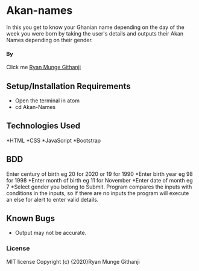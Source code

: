 # Akan-names
In this you get to know your Ghanian name depending on the day of the week you were born by taking the user's details and outputs their Akan Names depending on their gender.
#### By 
Click me [Ryan Munge Githanji](https://ryan-ryu8.github.io/Akan-names/)
## Setup/Installation Requirements
* Open the terminal in atom
* cd Akan-Names
## Technologies Used
*HTML
*CSS
*JavaScript
*Bootstrap
## BDD
Enter century of birth eg 20 for 2020 or 19 for 1990
 *Enter birth year eg 98 for 1998 
 *Enter month of birth eg 11 for November
 *Enter date of month eg 7
 *Select gender you belong to
 Submit. Program compares the inputs with conditions in the inputs, so if there are no inputs the program will execute an else for alert to enter valid details.
 ## Known Bugs 
 * Output may not be accurate.
 ### License
MIT license
Copyright (c) {2020}Ryan Munge Githanji 
